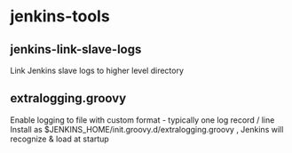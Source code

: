 # jenkins-tools

## jenkins-link-slave-logs
Link Jenkins slave logs to higher level directory

## extralogging.groovy
Enable logging to file with custom format - typically one log record / line
Install as $JENKINS_HOME/init.groovy.d/extralogging.groovy , Jenkins will recognize & load at startup
